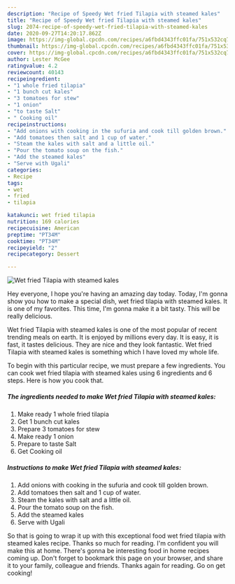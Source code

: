 ```yaml
---
description: "Recipe of Speedy Wet fried Tilapia with steamed kales"
title: "Recipe of Speedy Wet fried Tilapia with steamed kales"
slug: 2074-recipe-of-speedy-wet-fried-tilapia-with-steamed-kales
date: 2020-09-27T14:20:17.862Z
image: https://img-global.cpcdn.com/recipes/a6fbd4343ffc01fa/751x532cq70/wet-fried-tilapia-with-steamed-kales-recipe-main-photo.jpg
thumbnail: https://img-global.cpcdn.com/recipes/a6fbd4343ffc01fa/751x532cq70/wet-fried-tilapia-with-steamed-kales-recipe-main-photo.jpg
cover: https://img-global.cpcdn.com/recipes/a6fbd4343ffc01fa/751x532cq70/wet-fried-tilapia-with-steamed-kales-recipe-main-photo.jpg
author: Lester McGee
ratingvalue: 4.2
reviewcount: 40143
recipeingredient:
- "1 whole fried tilapia"
- "1 bunch cut kales"
- "3 tomatoes for stew"
- "1 onion"
- "to taste Salt"
- " Cooking oil"
recipeinstructions:
- "Add onions with cooking in the sufuria and cook till golden brown."
- "Add tomatoes then salt and 1 cup of water."
- "Steam the kales with salt and a little oil."
- "Pour the tomato soup on the fish."
- "Add the steamed kales"
- "Serve with Ugali"
categories:
- Recipe
tags:
- wet
- fried
- tilapia

katakunci: wet fried tilapia 
nutrition: 169 calories
recipecuisine: American
preptime: "PT34M"
cooktime: "PT34M"
recipeyield: "2"
recipecategory: Dessert

---
```



![Wet fried Tilapia with steamed kales](https://img-global.cpcdn.com/recipes/a6fbd4343ffc01fa/751x532cq70/wet-fried-tilapia-with-steamed-kales-recipe-main-photo.jpg)

Hey everyone, I hope you're having an amazing day today. Today, I'm gonna show you how to make a special dish, wet fried tilapia with steamed kales. It is one of my favorites. This time, I'm gonna make it a bit tasty. This will be really delicious.

Wet fried Tilapia with steamed kales is one of the most popular of recent trending meals on earth. It is enjoyed by millions every day. It is easy, it is fast, it tastes delicious. They are nice and they look fantastic. Wet fried Tilapia with steamed kales is something which I have loved my whole life.




To begin with this particular recipe, we must prepare a few ingredients. You can cook wet fried tilapia with steamed kales using 6 ingredients and 6 steps. Here is how you cook that.

<!--inarticleads1-->

##### The ingredients needed to make Wet fried Tilapia with steamed kales:

1. Make ready 1 whole fried tilapia
1. Get 1 bunch cut kales
1. Prepare 3 tomatoes for stew
1. Make ready 1 onion
1. Prepare to taste Salt
1. Get  Cooking oil




<!--inarticleads2-->

##### Instructions to make Wet fried Tilapia with steamed kales:

1. Add onions with cooking in the sufuria and cook till golden brown.
1. Add tomatoes then salt and 1 cup of water.
1. Steam the kales with salt and a little oil.
1. Pour the tomato soup on the fish.
1. Add the steamed kales
1. Serve with Ugali




So that is going to wrap it up with this exceptional food wet fried tilapia with steamed kales recipe. Thanks so much for reading. I'm confident you will make this at home. There's gonna be interesting food in home recipes coming up. Don't forget to bookmark this page on your browser, and share it to your family, colleague and friends. Thanks again for reading. Go on get cooking!
